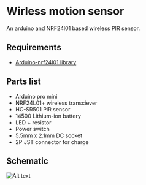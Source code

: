 # Wirless motion sensor

An arduino and NRF24l01 based wireless PIR sensor.


## Requirements
* [Arduino-nrf24l01 library ](https://github.com/aaronds/arduino-nrf24l01)

## Parts list

* Arduino pro mini
* NRF24L01+ wireless transciever
* HC-SR501 PIR sensor
* 14500 Lithium-ion battery
* LED + resistor
* Power switch
* 5.5mm x 2.1mm DC socket
* 2P JST connector for charge

## Schematic
![Alt text](http://maximemoreillon.com/images/projects/motion_sensor/wireless_motion_sensor_schema.png)
